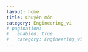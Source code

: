 ```yaml
---
layout: home
title: Chuyên môn
category: Engineering_vi
# pagination: 
#   enabled: true
#   category: Engineering_vi
---
```

